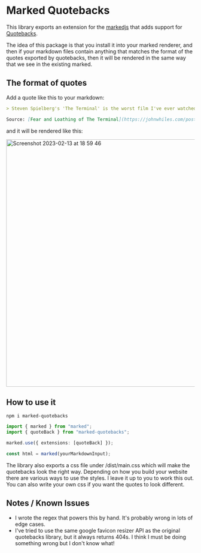 # Marked Quotebacks

This library exports an extension for the [markedjs](https://marked.js.org/) that adds support for [Quotebacks](https://quotebacks.net/).

The idea of this package is that you install it into your marked renderer, and then if your markdown files contain anything that matches the format of the quotes exported by quotebacks, then it will be rendered in the same way that we see in the existing marked.

## The format of quotes 
Add a quote like this to your markdown:
```md
> Steven Spielberg's 'The Terminal' is the worst film I've ever watched.

Source: [Fear and Loathing of The Terminal](https://johnwhiles.com/posts/the-terminal) by John Whiles
```

and it will be rendered like this:

<img width="660" alt="Screenshot 2023-02-13 at 18 59 46" src="https://user-images.githubusercontent.com/20307225/218536846-6aa66eab-cc3a-4e2f-8e53-f1c9a2f8d646.png">

## How to use it
```
npm i marked-quotebacks
```

```typescript
import { marked } from "marked";
import { quoteBack } from "marked-quotebacks";

marked.use({ extensions: [quoteBack] });

const html = marked(yourMarkdownInput);
```

The library also exports a css file under /dist/main.css which will make the quotebacks look the right way. Depending on how you build your website there are various ways to use the styles. I leave it up to you to work this out. You can also write your own css if you want the quotes to look different.


## Notes / Known Issues

* I wrote the regex that powers this by hand. It's probably wrong in lots of edge cases. 
* I've tried to use the same google favicon resizer API as the original quotebacks library, but it always returns 404s. I think I must be doing something wrong but I don't know what!
